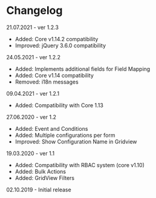 # Changelog

21.07.2021 - ver 1.2.3

- Added: Core v1.14.2 compatibility
- Improved: jQuery 3.6.0 compatibility

24.05.2021 - ver 1.2.2

- Added: Implements additional fields for Field Mapping
- Added: Core v1.14 compatibility
- Removed: i18n messages

09.04.2021 - ver 1.2.1

- Added: Compatibility with Core 1.13

27.06.2020 - ver 1.2

- Added: Event and Conditions
- Added: Multiple configurations per form
- Improved: Show Configuration Name in Gridview

19.03.2020 - ver 1.1

- Added: Compatibility with RBAC system (core v1.10)
- Added: Bulk Actions
- Added: GridView Filters

02.10.2019 - Initial release